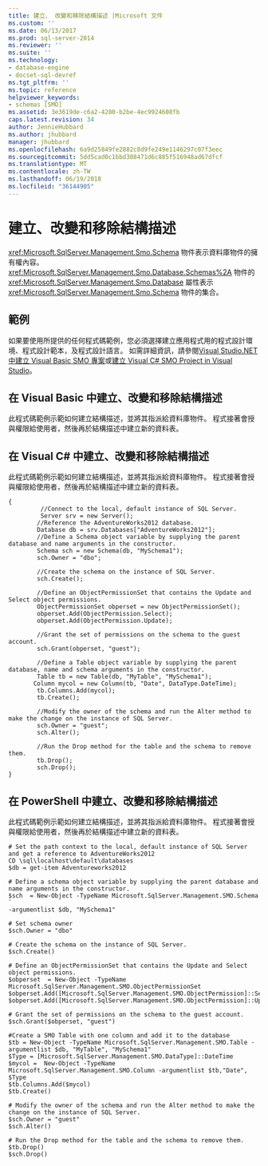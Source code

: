 ```yaml
---
title: 建立、 改變和移除結構描述 |Microsoft 文件
ms.custom: ''
ms.date: 06/13/2017
ms.prod: sql-server-2014
ms.reviewer: ''
ms.suite: ''
ms.technology:
- database-engine
- docset-sql-devref
ms.tgt_pltfrm: ''
ms.topic: reference
helpviewer_keywords:
- schemas [SMO]
ms.assetid: 3e3619de-c6a2-4280-b2be-4ec9924608fb
caps.latest.revision: 34
author: JennieHubbard
ms.author: jhubbard
manager: jhubbard
ms.openlocfilehash: 6a9d25849fe2882c8d9fe249e1146297c07f3eec
ms.sourcegitcommit: 5dd5cad0c1bbd308471d6c885f516948ad67dfcf
ms.translationtype: MT
ms.contentlocale: zh-TW
ms.lasthandoff: 06/19/2018
ms.locfileid: "36144905"
---
```

# <a name="creating-altering-and-removing-schemas"></a>建立、改變和移除結構描述
  <xref:Microsoft.SqlServer.Management.Smo.Schema> 物件表示資料庫物件的擁有權內容。 <xref:Microsoft.SqlServer.Management.Smo.Database.Schemas%2A> 物件的 <xref:Microsoft.SqlServer.Management.Smo.Database> 屬性表示 <xref:Microsoft.SqlServer.Management.Smo.Schema> 物件的集合。  
  
## <a name="example"></a>範例  
 如果要使用所提供的任何程式碼範例，您必須選擇建立應用程式用的程式設計環境、程式設計範本，及程式設計語言。 如需詳細資訊，請參閱[Visual Studio.NET 中建立 Visual Basic SMO 專案](../../../database-engine/dev-guide/create-a-visual-basic-smo-project-in-visual-studio-net.md)或[建立 Visual C&#35; SMO Project in Visual Studio](../how-to-create-a-visual-csharp-smo-project-in-visual-studio-net.md)。  
  
## <a name="creating-altering-and-removing-a-schema-in-visual-basic"></a>在 Visual Basic 中建立、改變和移除結構描述  
 此程式碼範例示範如何建立結構描述，並將其指派給資料庫物件。 程式接著會授與權限給使用者，然後再於結構描述中建立新的資料表。  
  
<!-- TODO: review snippet reference  [!CODE [SMO How to#SMO_VBSchemas1](SMO How to#SMO_VBSchemas1)]  -->  
  
## <a name="creating-altering-and-removing-a-schema-in-visual-c"></a>在 Visual C# 中建立、改變和移除結構描述  
 此程式碼範例示範如何建立結構描述，並將其指派給資料庫物件。 程式接著會授與權限給使用者，然後再於結構描述中建立新的資料表。  
  
```  
{  
         //Connect to the local, default instance of SQL Server.   
         Server srv = new Server();   
        //Reference the AdventureWorks2012 database.   
        Database db = srv.Databases["AdventureWorks2012"];   
        //Define a Schema object variable by supplying the parent database and name arguments in the constructor.   
        Schema sch = new Schema(db, "MySchema1");   
        sch.Owner = "dbo";   
  
        //Create the schema on the instance of SQL Server.   
        sch.Create();   
  
        //Define an ObjectPermissionSet that contains the Update and Select object permissions.   
        ObjectPermissionSet obperset = new ObjectPermissionSet();   
        obperset.Add(ObjectPermission.Select);   
        obperset.Add(ObjectPermission.Update);   
  
        //Grant the set of permissions on the schema to the guest account.   
        sch.Grant(obperset, "guest");   
  
        //Define a Table object variable by supplying the parent database, name and schema arguments in the constructor.   
        Table tb = new Table(db, "MyTable", "MySchema1");   
       Column mycol = new Column(tb, "Date", DataType.DateTime);   
        tb.Columns.Add(mycol);   
        tb.Create();   
  
        //Modify the owner of the schema and run the Alter method to make the change on the instance of SQL Server.   
        sch.Owner = "guest";   
        sch.Alter();   
  
        //Run the Drop method for the table and the schema to remove them.   
        tb.Drop();   
        sch.Drop();   
}  
```  
  
## <a name="creating-altering-and-removing-a-schema-in-powershell"></a>在 PowerShell 中建立、改變和移除結構描述  
 此程式碼範例示範如何建立結構描述，並將其指派給資料庫物件。 程式接著會授與權限給使用者，然後再於結構描述中建立新的資料表。  
  
```  
# Set the path context to the local, default instance of SQL Server and get a reference to AdventureWorks2012  
CD \sql\localhost\default\databases  
$db = get-item Adventureworks2012  
  
# Define a schema object variable by supplying the parent database and name arguments in the constructor.   
$sch  = New-Object -TypeName Microsoft.SqlServer.Management.SMO.Schema `  
-argumentlist $db, "MySchema1"  
  
# Set schema owner  
$sch.Owner = "dbo"   
  
# Create the schema on the instance of SQL Server.   
$sch.Create()  
  
# Define an ObjectPermissionSet that contains the Update and Select object permissions.   
$obperset  = New-Object -TypeName Microsoft.SqlServer.Management.SMO.ObjectPermissionSet  
$obperset.Add([Microsoft.SqlServer.Management.SMO.ObjectPermission]::Select)  
$obperset.Add([Microsoft.SqlServer.Management.SMO.ObjectPermission]::Update)  
  
# Grant the set of permissions on the schema to the guest account.   
$sch.Grant($obperset, "guest")  
  
#Create a SMO Table with one column and add it to the database  
$tb = New-Object -TypeName Microsoft.SqlServer.Management.SMO.Table -argumentlist $db, "MyTable", "MySchema1"  
$Type = [Microsoft.SqlServer.Management.SMO.DataType]::DateTime  
$mycol =  New-Object -TypeName Microsoft.SqlServer.Management.SMO.Column -argumentlist $tb,"Date", $Type  
$tb.Columns.Add($mycol)  
$tb.Create()   
  
# Modify the owner of the schema and run the Alter method to make the change on the instance of SQL Server.   
$sch.Owner = "guest"  
$sch.Alter()  
  
# Run the Drop method for the table and the schema to remove them.   
$tb.Drop()  
$sch.Drop()  
```  
  
  